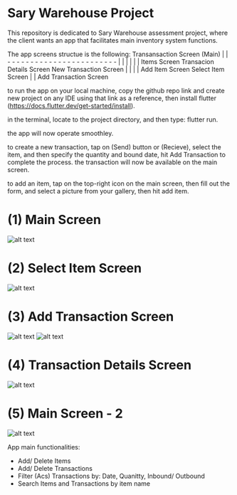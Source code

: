 
# Sary Warehouse Project
This repository is dedicated to Sary Warehouse assessment project, where the client wants an app that facilitates main inventory system functions.

The app screens structue is the following:
                        Transansaction Screen (Main)
                                    |
                                    |
             - - - - - - - - - - - - - - - - - - - - - - - - 
            |            |                                  |
            |            |                                  |
   Items Screen    Transacion Details Screen      New Transaction Screen
        |                                                   |
        |                                                   |
  Add Item Screen                                   Select Item Screen
                                                            |
                                                            |
                                                   Add Transaction Screen
  
                                                   
                                                   
to run the app on your local machine, copy the github repo link and create new project on any IDE using that link as a reference, then install flutter (https://docs.flutter.dev/get-started/install).
  
in the terminal, locate to the project directory, and then type: flutter run.
  
the app will now operate smoothley.
  
to create a new transaction, tap on (Send) button or (Recieve), select the item, and then specify the quantity and bound date, hit Add Transaction to complete the process. the transaction will now be available on the main screen.

to add an item, tap on the top-right icon on the main screen, then fill out the form, and select a picture from your gallery, then hit add item.

# (1) Main Screen
![alt text](https://drive.google.com/file/d/1NOAxtYBHoGqPyAIeWVEM3PLM6mTxZEjd/view?usp=sharing)

# (2) Select Item Screen
![alt text](https://drive.google.com/file/d/1Ba3w1i23Q23VcwEd9fPLfABRmH3SR1Rb/view?usp=sharing)

# (3) Add Transaction Screen
![alt text](https://drive.google.com/file/d/1wiAgMviPCHFw4IEbmOin0kuAb_ruB4Vj/view?usp=sharing)
![alt text](https://drive.google.com/file/d/10ujwriswC2ZPaXLdKxRVuBVAHjfV7KX0/view?usp=sharing)

# (4) Transaction Details Screen
![alt text](https://drive.google.com/file/d/1DeIrAQUud1Mr0pUr87qdyKVzuqMMzJBf/view?usp=sharing)

# (5) Main Screen - 2
![alt text](https://drive.google.com/file/d/1OpqYJrJWgBrO9ccW1CThj6Kps6rQskRx/view?usp=sharing)

App main functionalities:
- Add/ Delete Items
- Add/ Delete Transactions
- Filter (Acs) Transactions by: Date, Quanitty, Inbound/ Outbound
- Search Items and Transactions by item name
  

